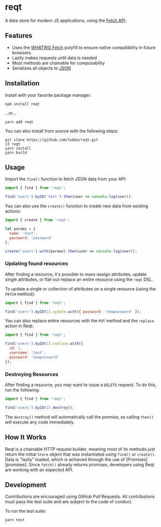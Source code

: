 # reqt

A data store for modern JS applications, using the [Fetch API][fetch].

## Features

- Uses the [WHATWG Fetch][whatwg-fetch] polyfill to ensure native
  compatibility in future browsers.
- Lazily makes requests until data is needed
- Most methods are chainable for composability
- Serializes all objects to [JSON][json]

## Installation

Install with your favorite package manager:

    npm install reqt

...or...

    yarn add reqt

You can also install from source with the following steps:

    git clone https://github.com/tubbo/reqt.git
    cd reqt
    yarn install
    yarn build

## Usage

Import the `find()` function to fetch JSON data from your API:

```javascript
import { find } from 'reqt';

find('users').byID('test').then(user => console.log(user));
```

You can also use the `create()` function to create new data from
existing actions:

```javascript
import { create } from 'reqt';

let params = {
  name: 'test',
  password: 'password'
};

create('users').with(params).then(user => console.log(user));
```

### Updating found resources

After finding a resource, it's possible to mass-assign attributes,
update single attributes, or flat-out replace an entire resource using
the `reqt` DSL.

To update a single or collection of attributes on a single resource
(using the `PATCH` method):

```javascript
import { find } from 'reqt';

find('users').byID(1).update.with({ password: 'newpassword' });
```

You can also replace entire resources with the `PUT` method and the
`replace` action in Reqt:

```javascript
import { find } from 'reqt';

find('users').byID(1).replace.with({
  id: 1,
  username: 'test',
  password: 'newpassword'
});
```

### Destroying Resources

After finding a resource, you may want to issue a `DELETE` request. To
do this, run the following:

```javascript
import { find } from 'reqt';

find('users').byID(1).destroy();
```

The `destroy()` method will automatically call the promise, so calling
`then()` will execute any code immediately.

## How It Works

Reqt is a chainable HTTP request builder, meaning most of its methods
just return the initial `Store` object that was instantiated using
`find()` or `create()`. Data is "lazily" loaded, which is achieved
through the use of [Promises][promises]. Since `fetch()` already returns
promises, developers using Reqt are working with an expected API.

## Development

Contributions are encouraged using GitHub Pull Requests. All
contributions must pass the test suite and are subject to the code of
conduct.

To run the test suite:

    yarn test

[fetch]: https://developer.mozilla.org/en-US/docs/Web/API/Fetch_API
[whatwg-fetch]: https://www.npmjs.com/package/whatwg-fetch
[json]: http://json.org/


